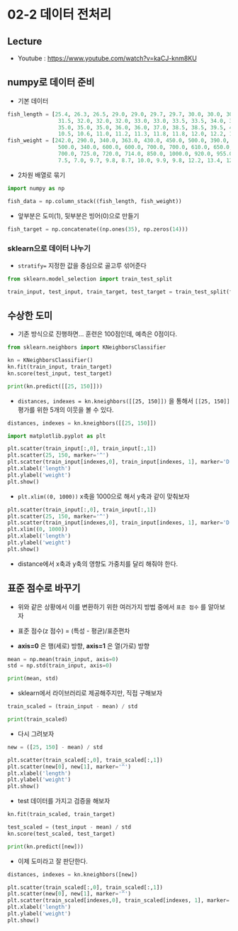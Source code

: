 # 02-2 데이터 전처리


## Lecture
- Youtube : https://www.youtube.com/watch?v=kaCJ-knm8KU


## numpy로 데이터 준비

- 기본 데이터
```python
fish_length = [25.4, 26.3, 26.5, 29.0, 29.0, 29.7, 29.7, 30.0, 30.0, 30.7, 31.0, 31.0, 
                31.5, 32.0, 32.0, 32.0, 33.0, 33.0, 33.5, 33.5, 34.0, 34.0, 34.5, 35.0, 
                35.0, 35.0, 35.0, 36.0, 36.0, 37.0, 38.5, 38.5, 39.5, 41.0, 41.0, 9.8, 
                10.5, 10.6, 11.0, 11.2, 11.3, 11.8, 11.8, 12.0, 12.2, 12.4, 13.0, 14.3, 15.0]
fish_weight = [242.0, 290.0, 340.0, 363.0, 430.0, 450.0, 500.0, 390.0, 450.0, 500.0, 475.0, 500.0, 
                500.0, 340.0, 600.0, 600.0, 700.0, 700.0, 610.0, 650.0, 575.0, 685.0, 620.0, 680.0, 
                700.0, 725.0, 720.0, 714.0, 850.0, 1000.0, 920.0, 955.0, 925.0, 975.0, 950.0, 6.7, 
                7.5, 7.0, 9.7, 9.8, 8.7, 10.0, 9.9, 9.8, 12.2, 13.4, 12.2, 19.7, 19.9]
```

- 2차원 배열로 묶기
```python
import numpy as np

fish_data = np.column_stack((fish_length, fish_weight))
```

- 앞부분은 도미(1), 뒷부분은 빙어(0)으로 만들기
```python
fish_target = np.concatenate((np.ones(35), np.zeros(14)))
```


### sklearn으로 데이터 나누기

- `stratify=` 지정한 값을 중심으로 골고루 섞어준다
```python
from sklearn.model_selection import train_test_split

train_input, test_input, train_target, test_target = train_test_split(fish_data, fish_target, stratify=fish_target, random_state=42)
```


## 수상한 도미

- 기존 방식으로 진행하면... 훈련은 100점인데, 예측은 0점이다.
```python
from sklearn.neighbors import KNeighborsClassifier

kn = KNeighborsClassifier()
kn.fit(train_input, train_target)
kn.score(test_input, test_target)

print(kn.predict([[25, 150]]))
```

- `distances, indexes = kn.kneighbors([[25, 150]])` 을 통해서 `[[25, 150]]` 평가를 위한 5개의 이웃을 볼 수 있다.
```python
distances, indexes = kn.kneighbors([[25, 150]])

import matplotlib.pyplot as plt

plt.scatter(train_input[:,0], train_input[:,1])
plt.scatter(25, 150, marker='^')
plt.scatter(train_input[indexes,0], train_input[indexes, 1], marker='D')
plt.xlabel('length')
plt.ylabel('weight')
plt.show()
```

- `plt.xlim((0, 1000))` x축을 1000으로 해서 y축과 같이 맞춰보자
```python
plt.scatter(train_input[:,0], train_input[:,1])
plt.scatter(25, 150, marker='^')
plt.scatter(train_input[indexes,0], train_input[indexes, 1], marker='D')
plt.xlim((0, 1000))
plt.xlabel('length')
plt.ylabel('weight')
plt.show()
```
- distance에서 x축과 y축의 영향도 가중치를 달리 해줘야 한다.


## 표준 점수로 바꾸기

- 위와 같은 상황에서 이를 변환하기 위한 여러가지 방법 중에서 `표준 점수` 를 알아보자

- 표준 점수(z 점수) = (특성 - 평균)/표준편차
- **axis=0** 은 행(세로) 방향, **axis=1** 은 열(가로) 방향
```python
mean = np.mean(train_input, axis=0)
std = np.std(train_input, axis=0)

print(mean, std)
```

- sklearn에서 라이브러리로 제공해주지만, 직접 구해보자
```python
train_scaled = (train_input - mean) / std

print(train_scaled)
```

- 다시 그려보자
```python
new = ([25, 150] - mean) / std

plt.scatter(train_scaled[:,0], train_scaled[:,1])
plt.scatter(new[0], new[1], marker='^')
plt.xlabel('length')
plt.ylabel('weight')
plt.show()
```

- test 데이터를 가지고 검증을 해보자
```python
kn.fit(train_scaled, train_target)

test_scaled = (test_input - mean) / std
kn.score(test_scaled, test_target)

print(kn.predict([new]))
```

- 이제 도미라고 잘 판단한다.
```python
distances, indexes = kn.kneighbors([new])

plt.scatter(train_scaled[:,0], train_scaled[:,1])
plt.scatter(new[0], new[1], marker='^')
plt.scatter(train_scaled[indexes,0], train_scaled[indexes, 1], marker='D')
plt.xlabel('length')
plt.ylabel('weight')
plt.show()
```
